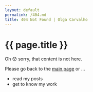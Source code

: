 ```yaml
---
layout: default
permalink: /404.md
title: 404 Not Found | Olga Carvalho
---
```

# {{ page.title }}
Oh 😯 sorry, that content is not here.

Please go back to the <a href="/">main page</a> or ...
* read my posts
* get to know my work
